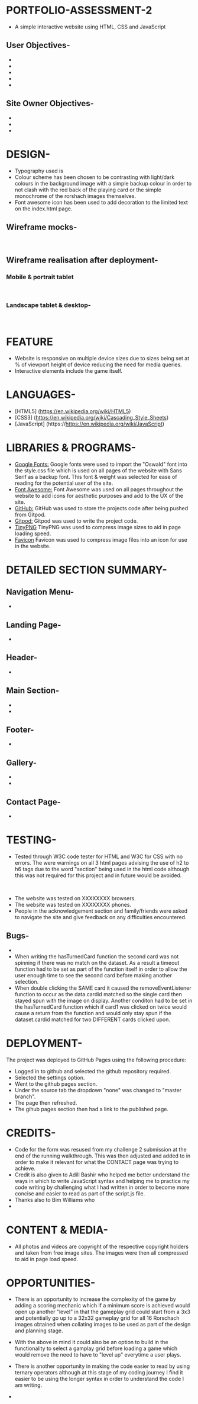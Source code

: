 # PORTFOLIO-ASSESSMENT-2
* A simple interactive website using HTML, CSS and JavaScript
## User Objectives-<!--Update this-->
* 
* 
* 
* 
* 
## Site Owner Objectives-<!--Update this-->
* 
* 
* 
# DESIGN-<!--Update this-->
* Typography used is 
* Colour scheme has been chosen to be contrasting with light/dark colours in the background image with a simple backup colour in order to not clash with the red back of the playing card or the simple monochrome of the rorshach images themselves.
* Font awesome icon has been used to add decoration to the limited text on the index.html page. 

## Wireframe mocks-<!--Update this-->
<img src="">
<img src="">
<img src="">

## Wireframe realisation after deployment-<!--Update this-->
### Mobile & portrait tablet
<img src="">
<img src="">
<img src="">
<img src="">

### Landscape tablet & desktop-<!--Update this-->
<img src="">
<img src="">
<img src="">
<img src="">
<img src="">

# FEATURE 
* Website is responsive on multiple device sizes due to sizes being set at % of viewport height of device reducing the need for media queries.
* Interactive elements include the game itself.

# LANGUAGES-
* [HTML5] (https://en.wikipedia.org/wiki/HTML5)
* [CSS3] (https://en.wikipedia.org/wiki/Cascading_Style_Sheets)
* [JavaScript] (https://https://en.wikipedia.org/wiki/JavaScript)

# LIBRARIES & PROGRAMS-
* [Google Fonts:](https://fonts.google.com/) Google fonts were used to import the "Oswald" font into the style.css file which is used on all pages of the website with Sans Serif as a backup font. This font & weight was selected for ease of reading for the potential user of the site.
* [Font Awesome:](https://fontawesome.com/) Font Awesome was used on all pages throughout the website to add icons for aesthetic purposes and add to the UX of the site.
* [GitHub:](https://github.com/) GitHub was used to store the projects code after being pushed from Gitpod.
* [Gitpod:](https://gitpod.io/) Gitpod was used to write the project code.
* [TinyPNG](https://tinypng.com) TinyPNG was used to compress image sizes to aid in page loading speed.
* [Favicon](https://favicon.io/) Favicon was used to compress image files into an icon for use in the website.

# DETAILED SECTION SUMMARY-<!--Update this-->
## Navigation Menu- 
* 
## Landing Page- 
* 
## Header- 
* 
## Main Section- 
* 

* 
## Footer- 
* 
## Gallery- 
*  
* 
## Contact Page- 
* 

# TESTING-
<!--Update this-->
* Tested through W3C code tester for HTML and W3C for CSS with no errors. The were warnings on all 3 html pages advising the use of h2 to h6 tags due to the word "section" being used in the html code although this was not required for this project and in future would be avoided.
<img src="">
<img src="">
<img src="">
<img src="">

* The website was tested on XXXXXXXX browsers. <!--Update this-->
* The website was tested on XXXXXXXX phones. <!--Update this-->
* People in the acknowledgement section and family/friends were asked to navigate the site and give feedback on any difficulties encountered.


## Bugs- 
* <!--Update this-->
* When writing the hasTurnedCard function the second card was not spinning if there was no match on the dataset. As a result a timeout function had to be set as part of the function itself in order to allow the user enough time to see the second card before making another selection.
* When double clicking the SAME card it caused the removeEventListener function to occur as the data.cardid matched so the single card then stayed spun with the image on display. Another conditon had to be set in the hasTurnedCard function which if card1 was clicked on twice would cause a return from the function and would only stay spun if the dataset.cardid matched for two DIFFERENT cards clicked upon.

# DEPLOYMENT-
The project was deployed to GitHub Pages using the following procedure:

* Logged in to github and selected the github repository required.
* Selected the settings option.
* Went to the github pages section.
* Under the source tab the dropdown "none" was changed to "master branch".
* The page then refreshed.
* The gihub pages section then had a link to the published page.

# CREDITS- <!--Update this-->
* Code for the form was resused from my challenge 2 submission at the end of the running walkthrough. This was then adjusted and added to in order to make it relevant for what the CONTACT page was trying to achieve.
* Credit is also given to Adill Bashir who helped me better understand the ways in which to write JavaScript syntax and helping me to practice my code writing by challenging what I had written in order to become more concise and easier to read as part of the script.js file.
* Thanks also to Bim Williams who 
* 

# CONTENT & MEDIA-
* All photos and videos are copyright of the respective copyright holders and taken from free image sites. The images were then all compressed to aid in page load speed.

# OPPORTUNITIES- <!--Update this-->
* There is an opportunity to increase the complexity of the game by adding a scoring mechanic which if a minimum score is achieved would open up another "level" in that the gameplay grid could start from a 3x3 and potentially go up to a 32x32 gameplay grid for all 16 Rorschach images obtained when collating images to be used as part of the design and planning stage.
* With the above in mind it could also be an option to build in the functionality to select a gamplay grid before loading a game which would remove the need to have to "level up" everytime a user plays.
* There is another opportunity in making the code easier to read by using ternary operators although at this stage of my coding journey I find it easier to be using the longer syntax in order to understand the code I am writing.

* 